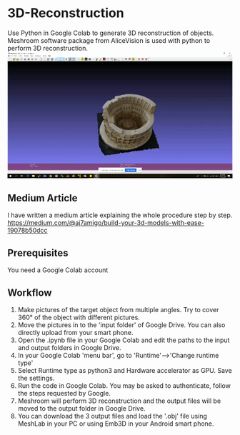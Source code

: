 # 3D-Reconstruction
Use Python in Google Colab to generate 3D reconstruction of objects.<br />
Meshroom software package from AliceVision is used with python to perform 3D reconstruction.
![3D Reconstruction - Demo](demo/3D_Reconstruction_AJ.gif)

## Medium Article
I have written a medium article explaining the whole procedure step by step.<br>
https://medium.com/@aj7amigo/build-your-3d-models-with-ease-19078b50dcc

## Prerequisites
You need a Google Colab account

## Workflow
1. Make pictures of the target object from multiple angles. Try to cover 360° of the object with different pictures.
2. Move the pictures in to the 'input folder' of Google Drive. You can also directly upload from your smart phone.
3. Open the .ipynb file in your Google Colab and edit the paths to the input and output folders in Google Drive.
4. In your Google Colab 'menu bar', go to 'Runtime'-->'Change runtime type'
5. Select Runtime type as python3 and Hardware accelerator as GPU. Save the settings.
6. Run the code in Google Colab. You may be asked to authenticate, follow the steps requested by Google.
7. Meshroom will perform 3D reconstruction and the output files will be moved to the output folder in Google Drive.
8. You can download the 3 output files and load the '.obj' file using MeshLab in your PC or using Emb3D in your Android smart phone.
